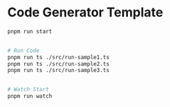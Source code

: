 # Code Generator Template

```bash
pnpm run start


# Run Code
pnpm run ts ./src/run-sample1.ts
pnpm run ts ./src/run-sample2.ts
pnpm run ts ./src/run-sample3.ts


# Watch Start
pnpm run watch
```
